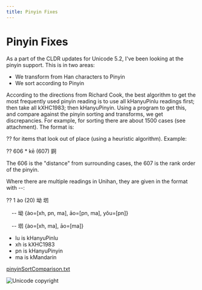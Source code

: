 ```yaml
---
title: Pinyin Fixes
---
```


# Pinyin Fixes

As a part of the CLDR updates for Unicode 5.2, I've been looking at the pinyin support. This is in two areas:

- We transform from Han characters to Pinyin
- We sort according to Pinyin

According to the directions from Richard Cook, the best algorithm to get the most frequently used pinyin reading is to use all kHanyuPinlu readings first; then take all kXHC1983; then kHanyuPinyin. Using a program to get this, and compare against the pinyin sorting and transforms, we get discrepancies. For example, for sorting there are about 1500 cases (see attachment). The format is:

?? for items that look out of place (using a heuristic algorithm). Example:

?? 606 \* kē (607) 錒

The 606 is the "distance" from surrounding cases, the 607 is the rank order of the pinyin.

Where there are multiple readings in Unihan, they are given in the format with --:

?? 1 ào (20) 坳 垇

&emsp;-- 坳 {ào=[xh, pn, ma], āo=[pn, ma], yǒu=[pn]}

&emsp;-- 垇 {ào=[xh, ma], āo=[ma]}

- lu is kHanyuPinlu
- xh is kXHC1983
- pn is kHanyuPinyin
- ma is kMandarin

[pinyinSortComparison.txt](https://drive.google.com/file/d/1XFMmbjipcf6pTH2VOJ_KOnjSdpkvyLcq/view?usp=sharing)

![Unicode copyright](https://www.unicode.org/img/hb_notice.gif)